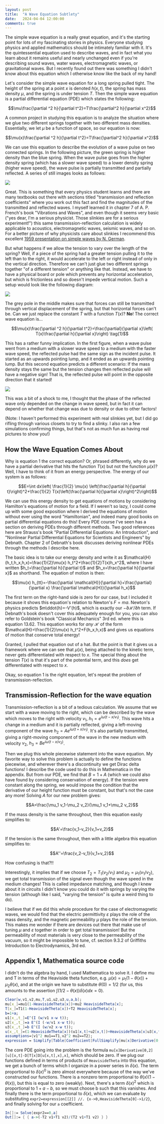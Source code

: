 ```yaml
---
layout: post
title:  "A Wave Equation Subtlety"
date:   2024-04-04 12:00:00
comments: true
---
```

The simple wave equation is a really great equation, and it's the starting point for lots of my fascinating stories in physics. Everyone studying physics and applied mathematics should be intimately familiar with it. It's the quintessential equation used to describe waves, and in fact what you learn about it remains useful and nearly unchanged even if you're describing sound waves, water waves, electromagnetic waves, or gravitational waves. But I recently found out there was something I didn't know about this equation which I otherwise know like the back of my hand!

Let's consider the simple wave equation for a long spring pulled tight. The height of the spring at a point $x$ is denoted $h(x,t)$, the spring has mass density $\mu$, and the spring is under tension $T$. Then the simple wave equation is a partial differential equation (PDE) which states the following:

$$\mu\frac{\partial ^2 h}{\partial t^2}=T\frac{\partial^2 h}{\partial x^2}$$

A common project in studying this equation is to analyze the situation where we glue two different springs together with two different mass densities. Essentially, we let $\mu$ be a function of space, so our equation is now:

$$\mu(x)\frac{\partial ^2 h}{\partial t^2}=T\frac{\partial^2 h}{\partial x^2}$$

We can use this equation to describe the evolution of a wave pulse on two connected springs. In the following picture, the green spring is higher density than the blue spring. When the wave pulse goes from the higher density spring (which has a slower wave speed) to a lower density spring (higher wave speed), the wave pulse is partially transmitted and partially reflected. A series of still images looks as follows:

![](/img/posts/wavefact-01.excalidraw.svg)

Great. This is something that every physics student learns and there are many textbooks out there with sections titled "transmission and reflection coefficients" where you work out this fact and find the magnitudes of the transmitted and reflected waves. I myself learned it in chapter 7 of A. P. French's book "Vibrations and Waves", and even though it seems very basic ("yes dear, I'm a serious physicist. Those slinkies are for a serious experiment!") this same transmission-reflection calculation is widely applicable to acoustics, electromagnetic waves, seismic waves, and so on. For a better picture of why physicists care about slinkies I recommend this excellent [1959 presentation on simple waves by N. German](https://www.youtube.com/watch?v=wcF6vcpaEPk).

But what happens if we allow the tension to vary over the length of the spring? Well, if a piece of the spring had a greater tension pulling it to the left than to the right, it would accelerate to the left or right instead of only in the vertical direction. Therefore we can't just glue two different springs together "of a different tension" or anything like that. Instead, we have to have a physical board or pole which prevents any horizontal acceleration, but which is frictionless and so doesn't impede vertical motion. Such a setup would look like the following diagram:

![](/img/posts/wavefact-02.excalidraw.svg)

The grey pole in the middle makes sure that forces can still be transmitted through vertical displacement of the spring, but that horizontal forces can't be. Can we just replace the constant $T$  with a function $T(x)$? **No**! The correct wave equation is...

$$\mu(x)\frac{\partial ^2 h}{\partial t^2}=\frac{\partial}{\partial x}\left( T(x)\frac{\partial h}{\partial x}\right) \tag{1}$$

This has a rather funny implication. In the first figure, when a wave pulse went from a medium with a slower wave speed to a medium with the faster wave speed, the reflected pulse had the same sign as the incident pulse. It started as an upwards pointing lump, and it ended as an upwards pointing lump. But this second equation predicts a different scenario: If the mass density stays the same but the tension changes then reflected pulse will have a negative sign! That is, the reflected pulse will point in the opposite direction that it started!

![](/img/posts/wavefact-03.excalidraw.svg)

This was a bit of a shock to me, I thought that the phase of the reflected wave only depended on the change in wave speed, but in fact it can depend on whether that change was due to density or due to other factors!

(Note: I haven't performed this experiment with real slinkies yet, but I did go rifling through various closets to try to find a slinky. I also ran a few simulations confirming things, but that's not as much fun as having real pictures to show you!)

## How the Wave Equation Comes About

Why is equation 1 the correct equation? Or, phrased differently, why do we have a partial derivative that hits the function $T(x)$ but not the function $\mu(x)$? Well, I have to think of it from an energy perspective. The energy of our system is as follows:

$$E=\int dx\left( \frac{1}{2} \mu(x) \left(\frac{\partial h}{\partial t}\right)^2+\frac{1}{2} T(x)\left(\frac{\partial h}{\partial x}\right)^2\right)$$

We can use this energy density to get equations of motions by considering Hamilton's equations of motion for a field. If I weren't so lazy, I could come up with some good exposition where I derived the equations of motion without ever using the word "Hamiltonian", and indeed many good books on partial differential equations do this! Every PDE course I've seen has a section on deriving PDEs through different methods. Two good references here are Strauss's book "Partial Differential Equations: An Introduction", and "Nonlinear Partial Differential Equations for Scientists and Engineers" by Debnath. Chapter 2 of Debnath's book discusses deriving nonlinear PDEs through the methods I describe here. 

The basic idea is to take our energy density and write it as  $\mathcal{H}(h_t,h_x,h,x)=\frac{1}{2}\mu(x) h_t^2+\frac{1}{2}T(x)h_x^2$, where I have written $h_t=\frac{\partial h}{\partial t}$ and $h_x=\frac{\partial h}{\partial x}$ as shorthand. The equation of motion is then:

$$\mu(x) h_{tt}=-\frac{\partial \mathcal{H}}{\partial h}+\frac{\partial}{\partial x} \frac{\partial \mathcal{H}}{\partial h_x}$$

The first term on the right-hand side is zero for our case, but I included it because it shows this equation's relation to Newton's $F=ma$. Newton's physics predicts $m\ddot{h}=-V'(h)$, which is exactly our $-\partial\mathcal{H}/\partial h$ term. If Debnath's book doesn't cover this adequately enough for you, you can also refer to Goldstein's book "Classical Mechanics" 3rd ed. where this is equation 13.62. This equation works for *any* $\mathcal{H}$ of the form $\mathcal{H}=\frac{1}{2}\mu(x) h_t^2+F(h_x,h,x)$ and gives us equations of motion that conserve total energy!

Granted, I pulled that equation out of a hat. But the point is that it gives us a framework where we can see that $\mu(x)$, being attached to the kinetic term, never gets differentiated with respect to $x$. The special thing about the tension $T(x)$ is that it's part of the potential term, and this *does* get differentiated with respect to $x$. 

Okay, so equation 1 is the right equation, let's repeat the problem of transmission-reflection.

## Transmission-Reflection for the wave equation

Transmission-reflection is a bit of a tedious calculation. We assume that we start with a wave moving to the right, which can be described by the wave which moves to the right with velocity $v_1$, $h_1=e^{i\omega(t-x/v_1)}$. This wave hits a change in a medium and it is partially reflected, giving a left-moving component of the wave $h_2=A e^{i\omega (t+x/v_1)}$. It's also partially transmitted, giving a right-moving component of the wave in the new medium with velocity $v_2$, $h_3=B e^{i\omega (t-x/v_2)}$. 

Then we plug this whole piecewise statement into the wave equation. My favorite way to solve this problem is actually to define the functions piecewise, and wherever there's a discontinuity we get Dirac delta functions! I describe the code used to do this in Mathematica in the appendix. But from our PDE, we find that $B=1+A$ (which we could also have found by considering conservation of energy). If the tension were constant along the spring, we would impose the condition that the derivative of our height function must be constant, but that's not the case any more! Solving $A$ for our new problem gives:

$$A=\frac{\mu_1 v_1-\mu_2 v_2}{\mu_1 v_1+\mu_2 v_2}$$

If the mass density is the same throughout, then this equation easily simplifies to:

$$A'=\frac{v_1-v_2}{v_1+v_2}$$

If the tension is the same throughout, then with a little algebra this equation simplifies to:

$$A''=\frac{v_2-v_1}{v_1+v_2}$$

How confusing is that?!!

Interestingly, it implies that if we choose $T_2=T_1 (v_2/v_1)$ and $\mu_2=\mu_1 (v_1/v_2)$, we get total transmission of the signal even though the wave speed in the medium changes! This is called impedance matching, and though I knew about it in circuits I didn't know you could do it with springs by varying the tension (although like I said, "varying the tension" is quite a weird thing to do).

I believe that if we did this whole procedure for the case of electromagnetic waves, we would find that the electric permittivity $\varepsilon$ plays the role of the mass density, and the magnetic permeability $\mu$ plays the role of the tension. This makes me wonder if there are devices out there that make use of tuning $\mu$ and $\varepsilon$ together in order to get total transmission! But the permeability of most materials is very close to the permeability of the vacuum, so it might be impossible to tune, cf. section 9.3.2 of Griffiths Introduction to Electrodynamics, 3rd ed.


## Appendix 1, Mathematica source code
I didn't do the algebra by hand, I used Mathematica to solve it. I define mu and T in terms of the Heaviside theta function, e.g. $\mu(x)=\mu_1(1-\theta(x))+\mu_2\theta(x)$, and at the origin we have to substitute $\theta(0)=1/2$ (for us, this amounts to the assertion $\int (1/2-\theta(x))\delta(x)dx=0$). 

``` Mathematica
Clear[w,v1,v2,mu,T,u1,u2,u3,u,a,b];
mu[x_]=mu1(1-HeavisideTheta[x])+mu2 HeavisideTheta[x];
T[x_]=T1(1-HeavisideTheta[x])+T2 HeavisideTheta[x];
b=1+a;
u1[x_,t_]=E^(I (w/v1 x-w t));
u2[x_,t_]=a E^(I (-w/v1 x-w t));
u3[x_,t_]=b E^(I (w/v2 x-w t));
u[x_,t_]=(1-HeavisideTheta[x])(u1[x,t]+u2[x,t])+HeavisideTheta[x]u3[x,t];
assumptions={v1^2 mu1==T1,v2^2 mu2==T2};
expression = Simplify[Table[Coefficient[FullSimplify[mu[x]Derivative[0,2][u][x,t]-D[T[x]D[u[x,t],x],x],Assumptions->assumptions],DiracDelta[x],i],{i,0,2}],Assumptions->assumptions]
```

The core PDE going into the problem is the formula `mu[x]Derivative[0,2][u][x,t]-D[T[x]D[u[x,t],x],x]`, which should be zero. If we plug our functions defined in terms of products of `HeavisideTheta` into this equation, we get a bunch of terms which I organize in a power series in $\delta(x)$. The term proportional to $\delta(x)^0$ is zero almost everywhere because of the way we've constructed our functions. There is a nonzero term proportional to $\theta(x)(1-\theta(x))$, but this is equal to zero (weakly). Next, there's a term $\delta(x)^2$ which is proportional to $1+a-b$, so we must choose b such that this vanishes. And finally there is the term proportional to $\delta(x)$, which we can evaluate by substituting `expr2=expression[[2]] //. {x->0,HeavisideTheta[0]->1/2}`, and finally solving for our `a` coefficient.

``` mathematica
In[]:= Solve[expr2==0,a]
Out[]:= { { a->(-T2 v1+T1 v2)/(T2 v1+T1 v2) } }
```


